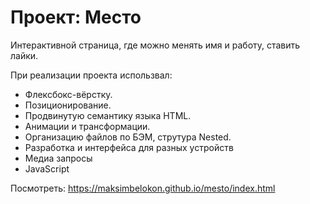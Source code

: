 # Проект: Место

Интерактивной страница, где можно менять имя и работу, ставить лайки.

При реализации проекта использвал:
* Флексбокс-вёрстку.
* Позиционирование.
* Продвинутую семантику языка HTML.
* Анимации и трансформации.
* Организацию файлов по БЭМ, струтура Nested.
* Разработка и интерфейса для разных устройств
* Медиа запросы
* JavaScript

Посмотреть: https://maksimbelokon.github.io/mesto/index.html

